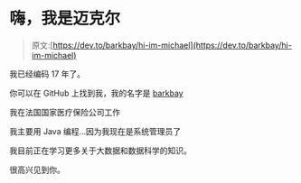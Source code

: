 # 嗨，我是迈克尔

> 原文:[https://dev.to/barkbay/hi-im-michael](https://dev.to/barkbay/hi-im-michael)

我已经编码 17 年了。

你可以在 GitHub 上找到我，我的名字是 [barkbay](https://github.com/barkbay)

我在法国国家医疗保险公司工作

我主要用 Java 编程...因为我现在是系统管理员了

我目前正在学习更多关于大数据和数据科学的知识。

很高兴见到你。